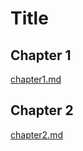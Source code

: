 <meta charset='utf-8'> 
<link type="text/css" rel="stylesheet" media="all" href="css/main.css">

# Title

## Chapter 1
[chapter1.md](chapter1.md)

## Chapter 2
[chapter2.md](chapter2.md)

